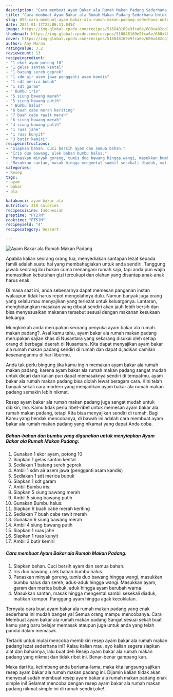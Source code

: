 ```yaml
---
description: "Cara membuat Ayam Bakar ala Rumah Makan Padang Sederhana Untuk Jualan"
title: "Cara membuat Ayam Bakar ala Rumah Makan Padang Sederhana Untuk Jualan"
slug: 893-cara-membuat-ayam-bakar-ala-rumah-makan-padang-sederhana-untuk-jualan
date: 2021-01-17T22:06:11.845Z
image: https://img-global.cpcdn.com/recipes/516848169e9fca6e/680x482cq70/ayam-bakar-ala-rumah-makan-padang-foto-resep-utama.jpg
thumbnail: https://img-global.cpcdn.com/recipes/516848169e9fca6e/680x482cq70/ayam-bakar-ala-rumah-makan-padang-foto-resep-utama.jpg
cover: https://img-global.cpcdn.com/recipes/516848169e9fca6e/680x482cq70/ayam-bakar-ala-rumah-makan-padang-foto-resep-utama.jpg
author: Amy Moran
ratingvalue: 3.2
reviewcount: 13
recipeingredient:
- "1 ekor ayam potong 10"
- "1 gelas santan kental"
- "1 batang sereh geprek"
- "1 sdm air asem jawa pengganti asam kandis"
- "1 sdt merica bubuk"
- "1 sdt garam"
- " Bumbu iris"
- "5 siung bawang merah"
- "5 siung bawang putih"
- " Bumbu halus"
- "6 buah cabe merah keriting"
- "7 buah cabe rawit merah"
- "6 siung bawang merah"
- "4 siung bawang putih"
- "1 ruas jahe"
- "1 ruas kunyit"
- "3 butir kemiri"
recipeinstructions:
- "Siapkan bahan. Cuci bersih ayam dan semua bahan."
- "Iris duo bawang, ulek bahan bumbu halus."
- "Panaskan minyak goreng, tumis duo bawang hingga wangi, masukkan bumbu halus dan sereh, aduk-aduk hingga wangi. Masukkan ayam, garam dan merica bubuk, aduk hingga ayam berubah warna."
- "Masukkan santan, masak hingga mengental sambil sesekali diaduk, matikan kompor. Panggang ayam hingga agak kecoklatan."
categories:
- Resep
tags:
- ayam
- bakar
- ala

katakunci: ayam bakar ala 
nutrition: 210 calories
recipecuisine: Indonesian
preptime: "PT27M"
cooktime: "PT51M"
recipeyield: "4"
recipecategory: Dessert

---
```



![Ayam Bakar ala Rumah Makan Padang](https://img-global.cpcdn.com/recipes/516848169e9fca6e/680x482cq70/ayam-bakar-ala-rumah-makan-padang-foto-resep-utama.jpg)

Apabila kalian seorang orang tua, menyediakan santapan lezat kepada famili adalah suatu hal yang membahagiakan untuk anda sendiri. Tanggung jawab seorang ibu bukan cuma menangani rumah saja, tapi anda pun wajib memastikan kebutuhan gizi tercukupi dan olahan yang disantap anak-anak harus enak.

Di masa  saat ini, anda sebenarnya dapat memesan panganan instan walaupun tidak harus repot mengolahnya dulu. Namun banyak juga orang yang selalu mau menyajikan yang terlezat untuk keluarganya. Lantaran, menghidangkan masakan yang dibuat sendiri akan jauh lebih bersih dan bisa menyesuaikan makanan tersebut sesuai dengan makanan kesukaan keluarga. 



Mungkinkah anda merupakan seorang penyuka ayam bakar ala rumah makan padang?. Asal kamu tahu, ayam bakar ala rumah makan padang merupakan sajian khas di Nusantara yang sekarang disukai oleh setiap orang di berbagai daerah di Nusantara. Kita dapat menyajikan ayam bakar ala rumah makan padang sendiri di rumah dan dapat dijadikan camilan kesenanganmu di hari liburmu.

Anda tak perlu bingung jika kamu ingin memakan ayam bakar ala rumah makan padang, karena ayam bakar ala rumah makan padang sangat mudah untuk dicari dan kalian pun dapat memasaknya sendiri di tempatmu. ayam bakar ala rumah makan padang bisa diolah lewat beragam cara. Kini telah banyak sekali cara modern yang menjadikan ayam bakar ala rumah makan padang semakin lebih nikmat.

Resep ayam bakar ala rumah makan padang juga sangat mudah untuk dibikin, lho. Kamu tidak perlu ribet-ribet untuk memesan ayam bakar ala rumah makan padang, tetapi Kita bisa menyajikan sendiri di rumah. Bagi Kamu yang hendak mencobanya, di bawah ini adalah cara membuat ayam bakar ala rumah makan padang yang nikamat yang dapat Anda coba.

<!--inarticleads1-->

##### Bahan-bahan dan bumbu yang digunakan untuk menyiapkan Ayam Bakar ala Rumah Makan Padang:

1. Gunakan 1 ekor ayam, potong 10
1. Siapkan 1 gelas santan kental
1. Sediakan 1 batang sereh geprek
1. Ambil 1 sdm air asem jawa (pengganti asam kandis)
1. Sediakan 1 sdt merica bubuk
1. Siapkan 1 sdt garam
1. Ambil  Bumbu iris:
1. Siapkan 5 siung bawang merah
1. Ambil 5 siung bawang putih
1. Gunakan  Bumbu halus:
1. Siapkan 6 buah cabe merah keriting
1. Sediakan 7 buah cabe rawit merah
1. Gunakan 6 siung bawang merah
1. Ambil 4 siung bawang putih
1. Siapkan 1 ruas jahe
1. Siapkan 1 ruas kunyit
1. Ambil 3 butir kemiri




<!--inarticleads2-->

##### Cara membuat Ayam Bakar ala Rumah Makan Padang:

1. Siapkan bahan. Cuci bersih ayam dan semua bahan.
1. Iris duo bawang, ulek bahan bumbu halus.
1. Panaskan minyak goreng, tumis duo bawang hingga wangi, masukkan bumbu halus dan sereh, aduk-aduk hingga wangi. Masukkan ayam, garam dan merica bubuk, aduk hingga ayam berubah warna.
1. Masukkan santan, masak hingga mengental sambil sesekali diaduk, matikan kompor. Panggang ayam hingga agak kecoklatan.




Ternyata cara buat ayam bakar ala rumah makan padang yang enak sederhana ini mudah banget ya! Semua orang mampu mencobanya. Cara Membuat ayam bakar ala rumah makan padang Sangat sesuai sekali buat kamu yang baru belajar memasak ataupun juga untuk anda yang telah pandai dalam memasak.

Tertarik untuk mulai mencoba membikin resep ayam bakar ala rumah makan padang lezat sederhana ini? Kalau kalian mau, ayo kalian segera siapkan alat dan bahannya, lalu buat deh Resep ayam bakar ala rumah makan padang yang nikmat dan tidak ribet ini. Benar-benar gampang kan. 

Maka dari itu, ketimbang anda berlama-lama, maka kita langsung sajikan resep ayam bakar ala rumah makan padang ini. Dijamin kalian tiidak akan menyesal sudah membuat resep ayam bakar ala rumah makan padang enak simple ini! Selamat mencoba dengan resep ayam bakar ala rumah makan padang nikmat simple ini di rumah sendiri,oke!.


